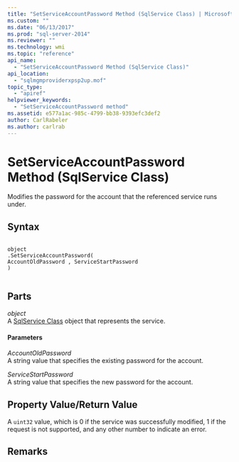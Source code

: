 ```yaml
---
title: "SetServiceAccountPassword Method (SqlService Class) | Microsoft Docs"
ms.custom: ""
ms.date: "06/13/2017"
ms.prod: "sql-server-2014"
ms.reviewer: ""
ms.technology: wmi
ms.topic: "reference"
api_name: 
  - "SetServiceAccountPassword Method (SqlService Class)"
api_location: 
  - "sqlmgmproviderxpsp2up.mof"
topic_type: 
  - "apiref"
helpviewer_keywords: 
  - "SetServiceAccountPassword method"
ms.assetid: e577a1ac-985c-4799-bb38-9393efc3def2
author: CarlRabeler
ms.author: carlrab
---
```

# SetServiceAccountPassword Method (SqlService Class)
  Modifies the password for the account that the referenced service runs under.  
  
## Syntax  
  
```  
  
object  
.SetServiceAccountPassword(  
AccountOldPassword , ServiceStartPassword  
)  
  
```  
  
## Parts  
 *object*  
 A [SqlService Class](sqlservice-class.md) object that represents the service.  
  
#### Parameters  
 *AccountOldPassword*  
 A string value that specifies the existing password for the account.  
  
 *ServiceStartPassword*  
 A string value that specifies the new password for the account.  
  
## Property Value/Return Value  
 A `uint32` value, which is 0 if the service was successfully modified, 1 if the request is not supported, and any other number to indicate an error.  
  
## Remarks  
  
